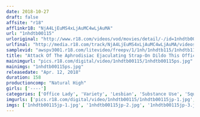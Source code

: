 ```yaml
---
date: 2018-10-27
draft: false
affsite: "r18"
afflinkr18: "NjA4LjEuMS4xLjAuMC4wLjAuMA"
url: "1nhdtb00115"
urloriginal: "http://www.r18.com/videos/vod/movies/detail/-/id=1nhdtb00115"
urlfinal: "http://media.r18.com/track/NjA4LjEuMS4xLjAuMC4wLjAuMA/videos/vod/movies/detail/-/id=1nhdtb00115"
samplevid: "awspv3001.r18.com/litevideo/freepv/1/1nh/1nhdtb115/1nhdtb115_dmb_w.mp4"
title: "Attack Of The Aphrodisiac Ejaculating Strap-On Dildo This Office Lady Is Getting Her Inner Lesbian Awakened Through The Pleasure Of Female Creampie Pussy Pounding Ecstasy As She Is Unable To Call For Help And Loses Her Mind"
mainimgurl: "pics.r18.com/digital/video/1nhdtb00115/1nhdtb00115ps.jpg"
mainimgs: "1nhdtb00115ps.jpg"
releasedate: "Apr. 12, 2018"
duration: 158
productioncomp: "Natural High"
girls: ['----']
categories: ['Office Lady', 'Variety', 'Lesbian', 'Substance Use', 'Squirting', 'Sex Toys', 'Hi-Def']
imgurls: ['pics.r18.com/digital/video/1nhdtb00115/1nhdtb00115jp-1.jpg', 'pics.r18.com/digital/video/1nhdtb00115/1nhdtb00115jp-2.jpg', 'pics.r18.com/digital/video/1nhdtb00115/1nhdtb00115jp-3.jpg', 'pics.r18.com/digital/video/1nhdtb00115/1nhdtb00115jp-4.jpg', 'pics.r18.com/digital/video/1nhdtb00115/1nhdtb00115jp-5.jpg', 'pics.r18.com/digital/video/1nhdtb00115/1nhdtb00115jp-6.jpg', 'pics.r18.com/digital/video/1nhdtb00115/1nhdtb00115jp-7.jpg', 'pics.r18.com/digital/video/1nhdtb00115/1nhdtb00115jp-8.jpg', 'pics.r18.com/digital/video/1nhdtb00115/1nhdtb00115jp-9.jpg', 'pics.r18.com/digital/video/1nhdtb00115/1nhdtb00115jp-10.jpg', 'pics.r18.com/digital/video/1nhdtb00115/1nhdtb00115jp-11.jpg', 'pics.r18.com/digital/video/1nhdtb00115/1nhdtb00115jp-12.jpg', 'pics.r18.com/digital/video/1nhdtb00115/1nhdtb00115jp-13.jpg', 'pics.r18.com/digital/video/1nhdtb00115/1nhdtb00115jp-14.jpg', 'pics.r18.com/digital/video/1nhdtb00115/1nhdtb00115jp-15.jpg', 'pics.r18.com/digital/video/1nhdtb00115/1nhdtb00115jp-16.jpg', 'pics.r18.com/digital/video/1nhdtb00115/1nhdtb00115jp-17.jpg', 'pics.r18.com/digital/video/1nhdtb00115/1nhdtb00115jp-18.jpg', 'pics.r18.com/digital/video/1nhdtb00115/1nhdtb00115jp-19.jpg', 'pics.r18.com/digital/video/1nhdtb00115/1nhdtb00115jp-20.jpg']
imgs: ['1nhdtb00115jp-1.jpg', '1nhdtb00115jp-2.jpg', '1nhdtb00115jp-3.jpg', '1nhdtb00115jp-4.jpg', '1nhdtb00115jp-5.jpg', '1nhdtb00115jp-6.jpg', '1nhdtb00115jp-7.jpg', '1nhdtb00115jp-8.jpg', '1nhdtb00115jp-9.jpg', '1nhdtb00115jp-10.jpg', '1nhdtb00115jp-11.jpg', '1nhdtb00115jp-12.jpg', '1nhdtb00115jp-13.jpg', '1nhdtb00115jp-14.jpg', '1nhdtb00115jp-15.jpg', '1nhdtb00115jp-16.jpg', '1nhdtb00115jp-17.jpg', '1nhdtb00115jp-18.jpg', '1nhdtb00115jp-19.jpg', '1nhdtb00115jp-20.jpg']
---
```

